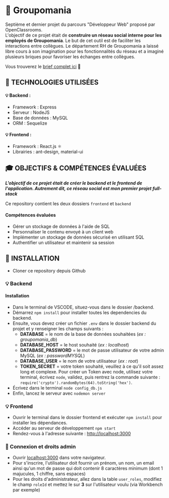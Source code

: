 # 🏢 Groupomania

Septième et dernier projet du parcours "Développeur Web" proposé par OpenClassrooms. <br>
L'objectif de ce projet était de **construire un réseau social interne pour les employés de Groupomania**. Le but de cet outil est de faciliter les interactions entre collègues. Le département RH de Groupomania a laissé libre cours à son imagination pour les fonctionnalités du réseau et a imaginé plusieurs briques pour favoriser les échanges entre collègues. 

Vous trouverez le [brief complet ici](https://s3-eu-west-1.amazonaws.com/course.oc-static.com/projects/DWJ_FR_P7/Groupomania_Specs_FR_DWJ_VF.pdf) 👀

## 🔧 TECHNOLOGIES UTILISÉES

#### 💡 Backend : 
- Framework : Express
- Serveur : NodeJS
- Base de données : MySQL
- ORM : Sequelize

#### 💡 Frontend : 
- Framework : React.js ⚛️
- Librairies : ant-design, material-ui

## 🎓 OBJECTIFS & COMPÉTENCES ÉVALUÉES

***L'objectif de ce projet était de créer le backend et le frontend de l'application. Autrement dit, ce réseau social est mon premier projet full-stack***

Ce repository contient les deux dossiers `frontend` et `backend`

#### Compétences évaluées 
- Gérer un stockage de données à l'aide de SQL 
- Personnaliser le contenu envoyé à un client web
- Implémenter un stockage de données sécurisé en utilisant SQL
- Authentifier un utilisateur et maintenir sa session

## 🔨 INSTALLATION

* Cloner ce repository depuis Github

### 💡 Backend

#### Installation
- Dans le terminal de VSCODE, situez-vous dans le dossier /backend.
- Démarrez `npm install` pour installer toutes les dependencies du backend.
- Ensuite, vous devez créer un fichier `.env` dans le dossier backend du projet et y renseigner les champs suivants :
  - **DATABASE** = le nom de la base de données souhaitées (*ex : groupomania_db*)
  - **DATABASE_HOST** = le host souhaité (*ex : localhost*)
  - **DATABASE_PASSWORD** = le mot de passe utilisateur de votre admin MySQL (*ex : passwordMYSQL*)
  - **DATABASE_USER** = le nom de votre utilisateur (*ex : root*)
  - **TOKEN_SECRET** = votre token souhaité, veuillez à ce qu'il soit assez long et complexe. Pour créer un Token avec node, utilisez votre terminal, écrivez `node`, validez, puis rentrez la commande suivante : `require('crypto').randomBytes(64).toString('hex')`.
- Écrivez dans le terminal `node config_db.js`
- Enfin, lancez le serveur avec `nodemon server`

 ### 💡 Frontend
 - Ouvrir le terminal dans le dossier frontend et exécuter `npm install` pour installer les dépendances.
 - Accéder au serveur de développement `npm start`
 - Rendez-vous à l'adresse suivante : [http://localhost:3000](http://localhost:3000)


### 👤 Connexion et droits admin
- Ouvrir [localhost:3000](http://localhost:3000/) dans votre navigateur.
- Pour s'inscrire, l'utilisateur doit fournir un prénom, un nom, un email ainsi qu'un mot de passe qui doit contenir 8 caractères minimum (dont 1 majucules, 1 chiffre, sans espaces) 
- Pour les droits d'administrateur, allez dans la table `user_roles`, modifiez le champ `roleId` et mettez le sur **3** sur l'utilisateur voulu (via Workbench par exemple)

